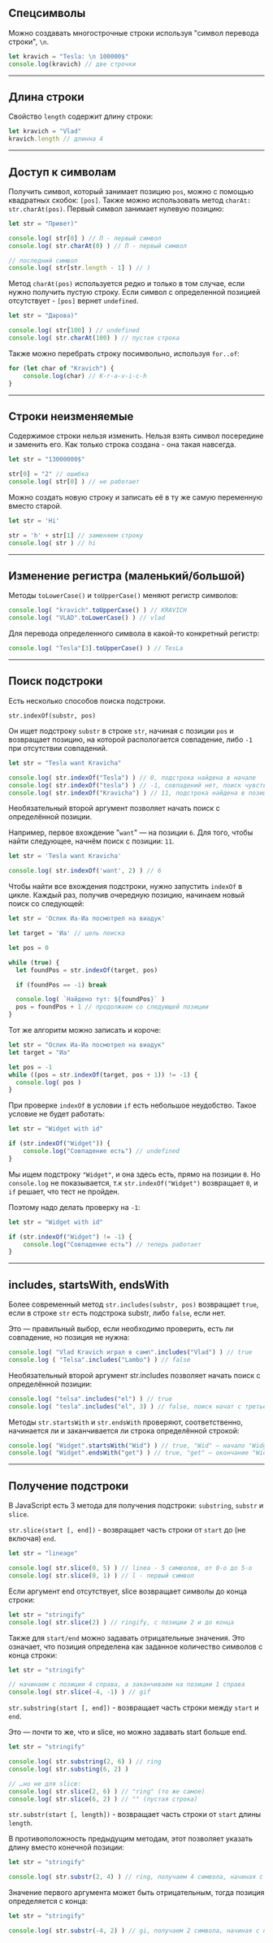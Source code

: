 ## Спецсимволы

Можно создавать многострочные строки используя "символ перевода строки", `\n`.

```javascript
let kravich = "Tesla: \n 100000$"
console.log(kravich) // две строчки
```
***

## Длина строки 

Свойство `length` содержит длину строки: 

```javascript
let kravich = "Vlad"
kravich.length // длинна 4
```
***


## Доступ к символам

Получить символ, который занимает позицию `pos`, можно с помощью квадратных скобок: `[pos]`. Также можно использовать метод `charAt: str.charAt(pos)`. Первый символ занимает нулевую позицию:

```javascript
let str = "Привет)"

console.log( str[0] ) // П - первый символ
console.log( str.charAt(0) ) // П - первый символ

// последний символ
console.log( str[str.length - 1] ) // )
```

Метод `charAt(pos)` используется редко и только в том случае, если нужно получить пустую строку. Если символ с определенной позицией отсутствует - `[pos]` вернет `undefined`.

```javascript
let str = "Дарова)"

console.log( str[100] ) // undefined
console.log( str.charAt(100) ) // пустая строка
```
Также можно перебрать строку посимвольно, используя `for..of`:

```javascript
for (let char of "Kravich") {
    console.log(char) // K-r-a-v-i-c-h
}
```
***

## Строки неизменяемые

Содержимое строки нельзя изменить. Нельзя взять символ посередине и заменить его. Как только строка создана - она такая навсегда.

```javascript
let str = "13000000$"

str[0] = "2" // ошибка
console.log( str[0] ) // не работает
```

Можно создать новую строку и записать её в ту же самую переменную вместо старой.

```javascript
let str = 'Hi'

str = 'h' + str[1] // заменяем строку
console.log( str ) // hi
```
***

## Изменение регистра (маленький/большой)

Методы `toLowerCase()` и `toUpperCase()` меняют регистр символов:

```javascript
console.log( "kravich".toUpperCase() ) // KRAVICH
console.log( "VLAD".toLowerCase() ) // vlad
```

Для перевода определенного символа в какой-то конкретный регистр: 

```javascript
console.log( "Tesla"[3].toUpperCase() ) // TesLa
```
***

## Поиск подстроки 

Есть несколько способов поиска подстроки.

`str.indexOf(substr, pos)`

Он ищет подстроку `substr` в строке `str`, начиная с позиции `pos` и возвращает позицию, на которой распологается совпадение, либо `-1` при отсутствии совпадений.

```javascript
let str = "Tesla want Kravicha"

console.log( str.indexOf("Tesla") ) // 0, подстрока найдена в начале
console.log( str.indexOf("tesla") ) // -1, совпадений нет, поиск чувствителен к регистру
console.log( str.indexOf("Kravicha") ) // 11, подстрока найдена в позиции 
```
Необязательный второй аргумент позволяет начать поиск с определённой позиции.

Например, первое вхождение "`want`" — на позиции `6`. Для того, чтобы найти следующее, начнём поиск с позиции: `11`.

```javascript
let str = 'Tesla want Kravicha'

console.log( str.indexOf('want', 2) ) // 6
```

Чтобы найти все вхождения подстроки, нужно запустить `indexOf` в цикле. Каждый раз, получив очередную позицию, начинаем новый поиск со следующей:

```javascript
let str = 'Ослик Иа-Иа посмотрел на виадук'

let target = 'Иа' // цель поиска

let pos = 0

while (true) {
  let foundPos = str.indexOf(target, pos)

  if (foundPos == -1) break

  console.log( `Найдено тут: ${foundPos}` )
  pos = foundPos + 1 // продолжаем со следующей позиции
}
```
Тот же алгоритм можно записать и короче:

```javascript
let str = "Ослик Иа-Иа посмотрел на виадук"
let target = "Иа"

let pos = -1
while ((pos = str.indexOf(target, pos + 1)) != -1) {
  console.log( pos )
}
```

При проверке `indexOf` в условии `if` есть небольшое неудобство. Такое условие не будет работать:

```javascript
let str = "Widget with id"

if (str.indexOf("Widget")) {
    console.log("Совпадение есть") // undefined
}
```
Мы ищем подстроку `"Widget"`, и она здесь есть, прямо на позиции `0`. Но `console.log` не показывается, т.к `str.indexOf("Widget")` возвращает `0`, и `if` решает, что тест не пройден.

Поэтому надо делать проверку на `-1`:

```javascript
let str = "Widget with id"

if (str.indexOf("Widget") != -1) {
    console.log("Совпадение есть") // теперь работает
}
```
***

## includes, startsWith, endsWith

Более современный метод `str.includes(substr, pos)` возвращает `true`, если в строке `str` есть подстрока substr, либо `false`, если нет.

Это — правильный выбор, если необходимо проверить, есть ли совпадение, но позиция не нужна:

```javascript
console.log( "Vlad Kravich играл в самп".includes("Vlad") ) // true
console.log ( "Telsa".includes("Lambo") ) // false
```

Необязательный второй аргумент str.includes позволяет начать поиск с определённой позиции:

```javascript
console.log( "telsa".includes("el") ) // true 
console.log( "tesla".includes("el", 3) ) // false, поиск начат с третьей строки
```

Методы `str.startsWith` и `str.endsWith` проверяют, соответственно, начинается ли и заканчивается ли строка определённой строкой:

```javascript
console.log( "Widget".startsWith("Wid") ) // true, "Wid" — начало "Widget"
console.log( "Widget".endsWith("get") ) // true, "get" — окончание "Widget"
```
***

## Получение подстроки

В JavaScript есть 3 метода для получения подстроки: `substring`, `substr` и `slice`.

`str.slice(start [, end])` - возвращает часть строки от `start` до (не включая) `end`.

```javascript
let str = "lineage"

console.log( str.slice(0, 5) ) // linea - 5 символов, от 0-о до 5-о
console.log( str.slice(0, 1) ) // l - первый символ
```

Если аргумент end отсутствует, slice возвращает символы до конца строки:

```javascript
let str = "stringify"
console.log( str.slice(2) ) // ringify, с позиции 2 и до конца
```

Также для `start/end` можно задавать отрицательные значения. Это означает, что позиция определена как заданное количество символов с конца строки:

```javascript
let str = "stringify"

// начинаем с позиции 4 справа, а заканчиваем на позиции 1 справа
console.log( str.slice(-4, -1) ) // gif
```

`str.substring(start [, end])` - возвращает часть строки между `start` и `end`.

Это — почти то же, что и slice, но можно задавать start больше end.

```javascript
let str = "stringify"

console.log( str.substring(2, 6) ) // ring
console.log( str.substing(6, 2) )

// …но не для slice:
console.log( str.slice(2, 6) ) // "ring" (то же самое)
console.log( str.slice(6, 2) ) // "" (пустая строка)
```

`str.substr(start [, length])` - возвращает часть строки от `start` длины `length`.

В противоположность предыдущим методам, этот позволяет указать длину вместо конечной позиции:

```javascript
let str = "stringify"

console.log( str.substr(2, 4) ) // ring, получаем 4 символа, начиная с позиции 2
```

Значение первого аргумента может быть отрицательным, тогда позиция определяется с конца:

```javascript
let str = "stringify"

console.log( str.substr(-4, 2) ) // gi, получаем 2 символа, начиная с позиции 4 с конца строки
```




